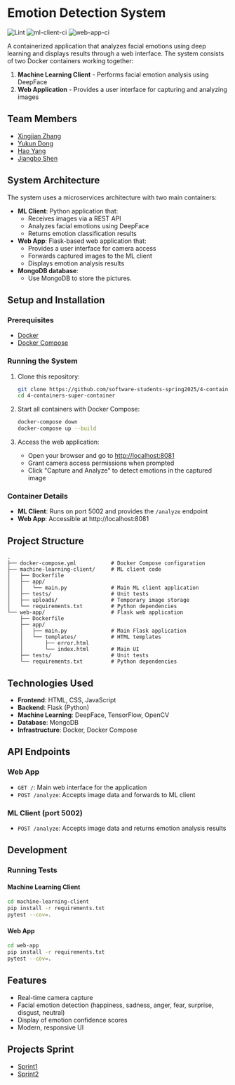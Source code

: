 # Emotion Detection System

![Lint](https://github.com/software-students-spring2025/4-containers-super-container/actions/workflows/lint.yml/badge.svg)
![ml-client-ci](https://github.com/software-students-spring2025/4-containers-super-container/actions/workflows/ml-client-ci.yml/badge.svg)
![web-app-ci](https://github.com/software-students-spring2025/4-containers-super-container/actions/workflows/web-app-ci.yml/badge.svg)

A containerized application that analyzes facial emotions using deep learning and displays results through a web interface. The system consists of two Docker containers working together:

1. **Machine Learning Client** - Performs facial emotion analysis using DeepFace
2. **Web Application** - Provides a user interface for capturing and analyzing images

## Team Members

- [Xingjian Zhang](https://github.com/ScottZXJ123)
- [Yukun Dong](https://github.com/abccdyk)
- [Hao Yang](https://github.com/Hao-Yang-Hao)
- [Jiangbo Shen](https://github.com/js-montgomery)

## System Architecture

The system uses a microservices architecture with two main containers:

- **ML Client**: Python application that:
  - Receives images via a REST API
  - Analyzes facial emotions using DeepFace
  - Returns emotion classification results
- **Web App**: Flask-based web application that:
  - Provides a user interface for camera access
  - Forwards captured images to the ML client
  - Displays emotion analysis results
- **MongoDB database**:
  - Use MongoDB to store the pictures.
  
## Setup and Installation

### Prerequisites

- [Docker](https://docs.docker.com/get-docker/)
- [Docker Compose](https://docs.docker.com/compose/install/)

### Running the System

1. Clone this repository:
   ```bash
   git clone https://github.com/software-students-spring2025/4-containers-super-container.git
   cd 4-containers-super-container
   ```

2. Start all containers with Docker Compose:
   ```bash
   docker-compose down
   docker-compose up --build
   ```

3. Access the web application:
   - Open your browser and go to [http://localhost:8081](http://localhost:8081)
   - Grant camera access permissions when prompted
   - Click "Capture and Analyze" to detect emotions in the captured image

### Container Details

- **ML Client**: Runs on port 5002 and provides the `/analyze` endpoint
- **Web App**: Accessible at http://localhost:8081

## Project Structure

```
.
├── docker-compose.yml           # Docker Compose configuration
├── machine-learning-client/     # ML client code
│   ├── Dockerfile
│   ├── app/
│   │   └── main.py              # Main ML client application
│   ├── tests/                   # Unit tests
│   ├── uploads/                 # Temporary image storage
│   └── requirements.txt         # Python dependencies
└── web-app/                     # Flask web application
    ├── Dockerfile
    ├── app/
    │   ├── main.py              # Main Flask application
    │   └── templates/           # HTML templates
    │       ├── error.html
    │       └── index.html       # Main UI
    ├── tests/                   # Unit tests
    └── requirements.txt         # Python dependencies
```

## Technologies Used

- **Frontend**: HTML, CSS, JavaScript
- **Backend**: Flask (Python)
- **Machine Learning**: DeepFace, TensorFlow, OpenCV
- **Database**: MongoDB
- **Infrastructure**: Docker, Docker Compose

## API Endpoints

### Web App 
- `GET /`: Main web interface for the application
- `POST /analyze`: Accepts image data and forwards to ML client

### ML Client (port 5002)
- `POST /analyze`: Accepts image data and returns emotion analysis results

## Development

### Running Tests

#### Machine Learning Client

```bash
cd machine-learning-client
pip install -r requirements.txt
pytest --cov=.
```

#### Web App

```bash
cd web-app
pip install -r requirements.txt
pytest --cov=.
```

## Features

- Real-time camera capture
- Facial emotion detection (happiness, sadness, anger, fear, surprise, disgust, neutral)
- Display of emotion confidence scores
- Modern, responsive UI

## Projects Sprint

- [Sprint1](https://github.com/orgs/software-students-spring2025/projects/159/views/1)
- [Sprint2](https://github.com/orgs/software-students-spring2025/projects/209)
